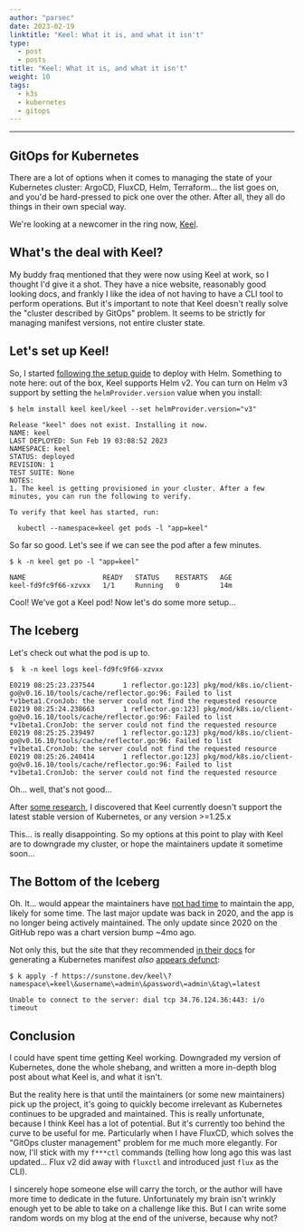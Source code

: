 ```yaml
---
author: "parsec"
date: 2023-02-19
linktitle: "Keel: What it is, and what it isn't"
type:
  - post
  - posts
title: "Keel: What it is, and what it isn't"
weight: 10
tags:
  - k3s
  - kubernetes
  - gitops
---
```


---

## GitOps for Kubernetes

There are a lot of options when it comes to managing the state of your Kubernetes cluster: ArgoCD, FluxCD, Helm, Terraform... the list goes on, and you'd be hard-pressed to pick one over the other. After all, they all do things in their own special way.

We're looking at a newcomer in the ring now, [Keel](https://keel.sh/).

## What's the deal with Keel?

My buddy fraq mentioned that they were now using Keel at work, so I thought I'd give it a shot. They have a nice website, reasonably good looking docs, and frankly I like the idea of not having to have a CLI tool to perform operations. But it's important to note that Keel doesn't really solve the "cluster described by GitOps" problem. It seems to be strictly for managing manifest versions, not entire cluster state.

## Let's set up Keel!

So, I started [following the setup guide](https://keel.sh/docs/#deploying-with-helm) to deploy with Helm. Something to note here: out of the box, Keel supports Helm v2. You can turn on Helm v3 support by setting the `helmProvider.version` value when you install:

```shell
$ helm install keel keel/keel --set helmProvider.version="v3"

Release "keel" does not exist. Installing it now.
NAME: keel
LAST DEPLOYED: Sun Feb 19 03:08:52 2023
NAMESPACE: keel
STATUS: deployed
REVISION: 1
TEST SUITE: None
NOTES:
1. The keel is getting provisioned in your cluster. After a few minutes, you can run the following to verify.

To verify that keel has started, run:

  kubectl --namespace=keel get pods -l "app=keel"
```

So far so good. Let's see if we can see the pod after a few minutes.

```shell
$ k -n keel get po -l "app=keel"

NAME                   READY   STATUS    RESTARTS   AGE
keel-fd9fc9f66-xzvxx   1/1     Running   0          14m
```

Cool! We've got a Keel pod! Now let's do some more setup...

## The Iceberg

Let's check out what the pod is up to.

```shell
$  k -n keel logs keel-fd9fc9f66-xzvxx

E0219 08:25:23.237544       1 reflector.go:123] pkg/mod/k8s.io/client-go@v0.16.10/tools/cache/reflector.go:96: Failed to list *v1beta1.CronJob: the server could not find the requested resource
E0219 08:25:24.238663       1 reflector.go:123] pkg/mod/k8s.io/client-go@v0.16.10/tools/cache/reflector.go:96: Failed to list *v1beta1.CronJob: the server could not find the requested resource
E0219 08:25:25.239497       1 reflector.go:123] pkg/mod/k8s.io/client-go@v0.16.10/tools/cache/reflector.go:96: Failed to list *v1beta1.CronJob: the server could not find the requested resource
E0219 08:25:26.240414       1 reflector.go:123] pkg/mod/k8s.io/client-go@v0.16.10/tools/cache/reflector.go:96: Failed to list *v1beta1.CronJob: the server could not find the requested resource
```

Oh... well, that's not good...

After [some research](https://github.com/keel-hq/keel/issues/698), I discovered that Keel currently doesn't support the latest stable version of Kubernetes, or any version >=1.25.x

This... is really disappointing. So my options at this point to play with Keel are to downgrade my cluster, or hope the maintainers update it sometime soon...

## The Bottom of the Iceberg

Oh. It... would appear the maintainers have [not had time](https://github.com/keel-hq/keel/issues/677) to maintain the app, likely for some time. The last major update was back in 2020, and the app is no longer being actively maintained. The only update since 2020 on the GitHub repo was a chart version bump ~4mo ago.

Not only this, but the site that they recommended [in their docs](https://keel.sh/docs/#deploying-with-kubectl) for generating a Kubernetes manifest *also* [appears defunct](https://github.com/keel-hq/keel/issues/684):

```shell
$ k apply -f https://sunstone.dev/keel\?namespace\=keel\&username\=admin\&password\=admin\&tag\=latest

Unable to connect to the server: dial tcp 34.76.124.36:443: i/o timeout
```

## Conclusion

I could have spent time getting Keel working. Downgraded my version of Kubernetes, done the whole shebang, and written a more in-depth blog post about what Keel is, and what it isn't.

But the reality here is that until the maintainers (or some new maintainers) pick up the project, it's going to quickly become irrelevant as Kubernetes continues to be upgraded and maintained. This is really unfortunate, because I think Keel has a lot of potential. But it's currently too behind the curve to be useful for me. Particularly when I have FluxCD, which solves the "GitOps cluster management" problem for me much more elegantly. For now, I'll stick with my `f***ctl` commands (telling how long ago this was last updated... Flux v2 did away with `fluxctl` and introduced just `flux` as the CLI).

I sincerely hope someone else will carry the torch, or the author will have more time to dedicate in the future. Unfortunately my brain isn't wrinkly enough yet to be able to take on a challenge like this. But I can write some random words on my blog at the end of the universe, because why not?
